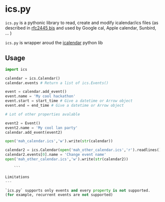 ics.py
=====

`ics.py` is a pythonic library to read, create and modify icalendar/ics files (as described in [rfc2445 bis](http://tools.ietf.org/html/draft-ietf-calsify-rfc2445bis-08) and used by Google cal, Apple calendar, Sunbird, ... )

`ics.py` is wrapper aroud the [icalendar](https://pypi.python.org/pypi/icalendar) python lib


Usage
----

```python
import ics

calendar = ics.Calendar()
calendar.events # Return a list of ics.Events()

event = calendar.add_event()
event.name = 'My cool hackathon'
event.start = start_time # Give a datetime or Arrow object
event.end = end_time # Give a datetime or Arrow object

# Lot of other properties avalable

event2 = Event()
event2.name = 'My cool lan party'
calendar.add_event(event2)

open('mah_calendar.ics','w').write(str(calendar))

calendar2 = ics.Calendar(open('mah_other_calendar.ics','r').readlines()
calendar2.events[0].name = 'Change event name'
open('mah_other_calendar.ics','w').write(str(calendar2))

    ```

Limitations
---

`ics.py` supports only events and every property is not supported.
(for example, recurrent events are not supported)